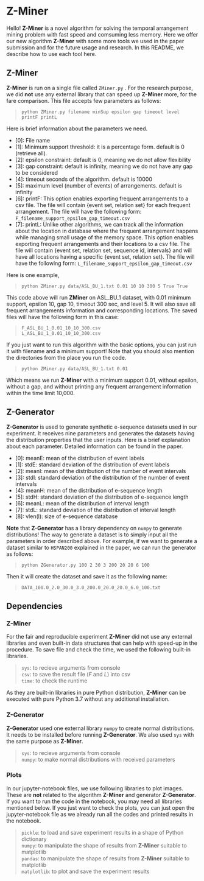 # Z-Miner

Hello! **Z-Miner** is a novel algorithm for solving the temporal arrangement mining problem with fast speed and comsuming less memory.  Here we offer our new algorithm **Z-Miner** with some more tools we used in the paper submission and for the future usage and research. In this README, we describe how to use each tool here.

## Z-Miner

**Z-Miner** is run on a single file called `ZMiner.py` . For the research purpose, we did **not** use any external library that can speed up **Z-Miner** more, for the fare comparison. This file accepts few parameters as follows:
>  `python ZMiner.py filename minSup epsilon gap timeout level printF printL` 

Here is brief information about the parameters we need.
- [0]: File name
- [1]: Minimum support threshold: it is a percentage form. default is 0 (retrieve all).
- [2]: epsilon constraint: default is 0, meaning we do not allow flexibility
- [3]: gap constraint: default is infinity, meaning we do not have any gap to be considered
- [4]: timeout seconds of the algorithm. default is 10000
- [5]: maximum level (number of events) of arrangements. default is infinity
- [6]: printF: This option enables exporting frequent arrangements to a csv file. The file will contain {event set, relation set} for each frequent arrangement. The file will have the following form:
  `F_filename_support_epsilon_gap_timeout.csv` 
- [7]: printL: Unlike other algorithms, we can track all the information about the location in database where the frequent arrangement happens while managing small usage of the memory space. This option enables exporting frequent arrangements and their locations to a csv file. The file will contain {event set, relation set, sequence id, intervals} and will have all locations having a specific {event set, relation set}. The file will have the following form:
`L_filename_support_epsilon_gap_timeout.csv` 

Here is one example,
>  `python ZMiner.py data/ASL_BU_1.txt 0.01 10 10 300 5 True True` 

This code above will run **ZMiner** on ASL_BU_1 dataset, with 0.01 minimum support, epsilon 10, gap 10, timeout 300 sec, and level 5. It will also save all frequent arrangements information and corresponding locations. The saved files will have the following form in this case:
>  `F_ASL_BU_1_0.01_10_10_300.csv`  
>  `L_ASL_BU_1_0.01_10_10_300.csv` 

If you just want to run this algorithm with the basic options, you can just run it with filename and a minimum support! Note that you should also mention the directories from the place you run the code.

>  `python ZMiner.py data/ASL_BU_1.txt 0.01 ` 
>  
Which means we run **Z-Miner** with a minimum support 0.01, without epsilon, without a gap, and without printing any frequent arrangement information within the time limit 10,000.


## Z-Generator

**Z-Generator** is used to generate synthetic e-sequence datasets used in our experiment. It receives nine parameters and generates the datasets having the distribution properties that the user inputs. Here is a brief explanation about each parameter. Detailed information can be found in the paper.

- [0]: meanE: mean of the distribution of event labels
- [1]: stdE: standard deviation of the distribution of event labels
- [2]: meanI: mean of the distribution of the number of event intervals
- [3]: stdI: standard deviation of the distribution of the number of event intervals
- [4]: meanH: mean of the distribution of e-sequence length
- [5]: stdH: standard deviation of the distribution of e-sequence length
- [6]: meanL: mean of the distribution of interval length
- [7]: stdL: standard deviation of the distribution of interval length
- [8]: vlen(l): size of e-sequence database

**Note** that **Z-Generator** has a library dependency on `numpy` to generate distributions!
The way to generate a dataset is to simply input all the parameters in order described above. For example, if we want to generate a dataset similar to `HSPAN200` explained in the paper, we can run the generator as follows:

>  `python ZGenerator.py 100 2 30 3 200 20 20 6 100` 

Then it will create the dataset and save it as the following name:
>  `DATA_100.0_2.0_30.0_3.0_200.0_20.0_20.0_6.0_100.txt`

## Dependencies
### Z-Miner
For the fair and reproducible experiment **Z-Miner** did not use any external libraries and even built-in data structures that can help with speed-up in the procedure. To save file and check the time, we used the following built-in libraries.
> `sys`: to recieve arguments from console  
> `csv`: to save the result file (*F* and *L*) into csv  
> `time`: to check the runtime

As they are built-in libraries in pure Python distribution, **Z-Miner** can be executed with pure Python 3.7 without any additional installation.

### Z-Generator
**Z-Generator** used one external library `numpy` to create normal distributions. It needs to be installed before running **Z-Generator**. We also used `sys` with the same purpose as **Z-Miner**.
> `sys`: to recieve arguments from console  
> `numpy`: to make normal distributions with received parameters

### Plots
In our jupyter-notebook files, we use following libraries to plot images. These are **not** related to the algorithm **Z-Miner** and generator **Z-Generator**. If you want to run the code in the notebook, you may need all libraries mentioned below. If you just want to check the plots, you can just open the jupyter-notebook file as we already run all the codes and printed results in the notebook.
> `pickle`: to load and save experiment results in a shape of Python dictionary  
> `numpy`: to manipulate the shape of results from **Z-Miner** suitable to matplotlib  
> `pandas`: to manipulate the shape of results  from **Z-Miner** suitable to matplotlib  
> `matplotlib`: to plot and save the experiment results


